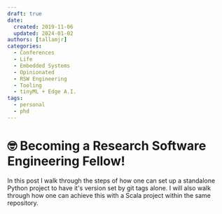 ```yaml
---
draft: true
date:
  created: 2019-11-06
  updated: 2024-01-02
authors: [tallamjr]
categories:
  - Conferences
  - Life
  - Embedded Systems
  - Opinionated
  - RSW Engineering
  - Tooling
  - tinyML + Edge A.I.
tags:
  - personal
  - phd
---
```


# 🤓 **Becoming a Research Software Engineering Fellow!**

In this post I walk through the steps of how one can set up a standalone Python
project to have it's version set by git tags alone. I will also walk through how one can achieve
this with a Scala project within the same repository.

<!-- more -->
